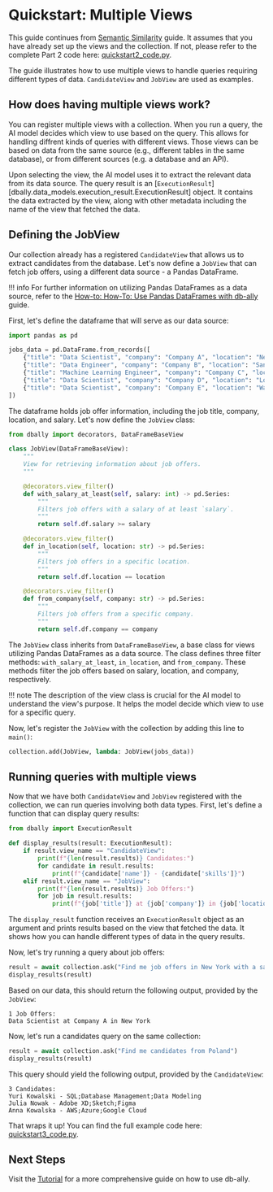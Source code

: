 # Quickstart: Multiple Views

This guide continues from [Semantic Similarity](./quickstart2.md) guide. It assumes that you have already set up the views and the collection. If not, please refer to the complete Part 2 code here: [quickstart2_code.py](quickstart2_code.py).

The guide illustrates how to use multiple views to handle queries requiring different types of data. `CandidateView` and `JobView` are used as examples.

## How does having multiple views work?

You can register multiple views with a collection. When you run a query, the AI model decides which view to use based on the query. This allows for handling diffrent kinds of queries with different views. Those views can be based on data from the same source (e.g., different tables in the same database), or from different sources (e.g. a database and an API).

Upon selecting the view, the AI model uses it to extract the relevant data from its data source. The query result is an [`ExecutionResult`][dbally.data_models.execution_result.ExecutionResult] object. It contains the data extracted by the view, along with other metadata including the name of the view that fetched the data.

## Defining the JobView

Our collection already has a registered `CandidateView` that allows us to extract candidates from the database. Let's now define a `JobView` that can fetch job offers, using a different data source - a Pandas DataFrame.

!!! info
    For further information on utilizing Pandas DataFrames as a data source, refer to the [How-to: How-To: Use Pandas DataFrames with db-ally](../how-to/views/pandas.md) guide.

First, let's define the dataframe that will serve as our data source:

```python
import pandas as pd

jobs_data = pd.DataFrame.from_records([
    {"title": "Data Scientist", "company": "Company A", "location": "New York", "salary": 100000},
    {"title": "Data Engineer", "company": "Company B", "location": "San Francisco", "salary": 120000},
    {"title": "Machine Learning Engineer", "company": "Company C", "location": "Berlin", "salary": 90000},
    {"title": "Data Scientist", "company": "Company D", "location": "London", "salary": 110000},
    {"title": "Data Scientist", "company": "Company E", "location": "Warsaw", "salary": 80000},
])
```

The dataframe holds job offer information, including the job title, company, location, and salary. Let's now define the `JobView` class:

```python
from dbally import decorators, DataFrameBaseView

class JobView(DataFrameBaseView):
    """
    View for retrieving information about job offers.
    """

    @decorators.view_filter()
    def with_salary_at_least(self, salary: int) -> pd.Series:
        """
        Filters job offers with a salary of at least `salary`.
        """
        return self.df.salary >= salary

    @decorators.view_filter()
    def in_location(self, location: str) -> pd.Series:
        """
        Filters job offers in a specific location.
        """
        return self.df.location == location

    @decorators.view_filter()
    def from_company(self, company: str) -> pd.Series:
        """
        Filters job offers from a specific company.
        """
        return self.df.company == company
```

The `JobView` class inherits from `DataFrameBaseView`, a base class for views utilizing Pandas DataFrames as a data source. The class defines three filter methods: `with_salary_at_least`, `in_location`, and `from_company`. These methods filter the job offers based on salary, location, and company, respectively.

!!! note
    The description of the view class is crucial for the AI model to understand the view's purpose. It helps the model decide which view to use for a specific query.

Now, let's register the `JobView` with the collection by adding this line to `main()`:

```python
collection.add(JobView, lambda: JobView(jobs_data))
```

## Running queries with multiple views

Now that we have both `CandidateView` and `JobView` registered with the collection, we can run queries involving both data types. First, let's define a function that can display query results:

```python
from dbally import ExecutionResult

def display_results(result: ExecutionResult):
    if result.view_name == "CandidateView":
        print(f"{len(result.results)} Candidates:")
        for candidate in result.results:
            print(f"{candidate['name']} - {candidate['skills']}")
    elif result.view_name == "JobView":
        print(f"{len(result.results)} Job Offers:")
        for job in result.results:
            print(f"{job['title']} at {job['company']} in {job['location']}")
```

The `display_result` function receives an `ExecutionResult` object as an argument and prints results based on the view that fetched the data. It shows how you can handle different types of data in the query results.

Now, let's try running a query about job offers:

```python
result = await collection.ask("Find me job offers in New York with a salary of at least 100000.")
display_results(result)
```

Based on our data, this should return the following output, provided by the `JobView`:

```
1 Job Offers:
Data Scientist at Company A in New York
```

Now, let's run a candidates query on the same collection:

```python
result = await collection.ask("Find me candidates from Poland")
display_results(result)
```

This query should yield the following output, provided by the `CandidateView`:

```
3 Candidates:
Yuri Kowalski - SQL;Database Management;Data Modeling
Julia Nowak - Adobe XD;Sketch;Figma
Anna Kowalska - AWS;Azure;Google Cloud
```

That wraps it up! You can find the full example code here: [quickstart3_code.py](quickstart3_code.py).

## Next Steps
Visit the [Tutorial](../tutorials.md) for a more comprehensive guide on how to use db-ally.